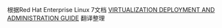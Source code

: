 根据Red Hat Enterprise Linux 7文档 [VIRTUALIZATION DEPLOYMENT AND ADMINISTRATION GUIDE](https://access.redhat.com/documentation/en-US/Red_Hat_Enterprise_Linux/7/html/Virtualization_Deployment_and_Administration_Guide/index.html) 翻译整理